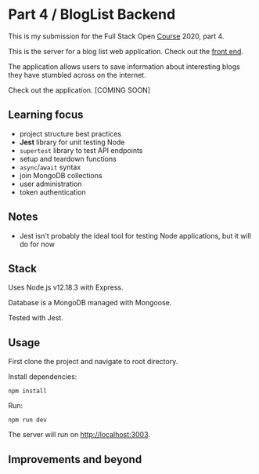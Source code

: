 # Part 4 / BlogList Backend

This is my submission for the Full Stack Open [Course](https://fullstackopen.com/en) 2020, part 4.

This is the server for a blog list web application. Check out the [front end](XXXXXX).

The application allows users to save information about interesting blogs they have stumbled across on the internet.

Check out the application. [COMING SOON]

## Learning focus

- project structure best practices
- **Jest** library for unit testing Node
- `supertest` library to test API endpoints
- setup and teardown functions
- `async`/`await` syntax
- join MongoDB collections
- user administration
- token authentication

## Notes

- Jest isn't probably the ideal tool for testing Node applications, but it will do for now

## Stack

Uses Node.js v12.18.3 with Express.

Database is a MongoDB managed with Mongoose.

Tested with Jest.

## Usage

First clone the project and navigate to root directory.

Install dependencies:

```
npm install
```

Run:

```
npm run dev
```

The server will run on [http://localhost:3003](http://localhost:3003).

## Improvements and beyond
